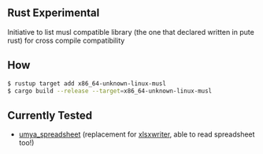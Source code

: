 ## Rust Experimental
Initiative to list musl compatible library (the one that declared written in pute rust) for cross compile compatibility

## How
```sh
$ rustup target add x86_64-unknown-linux-musl
$ cargo build --release --target=x86_64-unknown-linux-musl
```
## Currently Tested
- [umya_spreadsheet](https://github.com/mathnya/umya-spreadsheet) (replacement for [xlsxwriter](https://docs.rs/xlsxwriter/latest/xlsxwriter/), able to read spreadsheet too!)